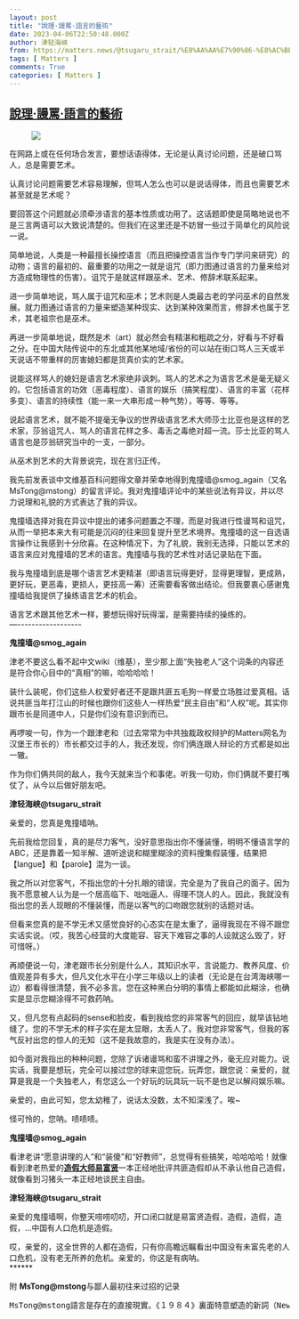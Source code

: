 ```yaml
---
layout: post
title: "說理·謾罵·語言的藝術"
date: 2023-04-06T22:50:48.000Z
author: 津轻海峡
from: https://matters.news/@tsugaru_strait/%E8%AA%AA%E7%90%86-%E8%AC%BE%E7%BD%B5-%E8%AA%9E%E8%A8%80%E7%9A%84%E8%97%9D%E8%A1%93-bafybeih4ybddpz7n3u5ppjontq4jwgv67c56wk4jfgyfzdaimrscteqvoy
tags: [ Matters ]
comments: True
categories: [ Matters ]
---
```

<!--1680821448000-->
[說理·謾罵·語言的藝術](https://matters.news/@tsugaru_strait/%E8%AA%AA%E7%90%86-%E8%AC%BE%E7%BD%B5-%E8%AA%9E%E8%A8%80%E7%9A%84%E8%97%9D%E8%A1%93-bafybeih4ybddpz7n3u5ppjontq4jwgv67c56wk4jfgyfzdaimrscteqvoy)
------

<div>
<figure class="image"><img src="https://assets.matters.news/embed/217b0384-e353-443b-8fbc-77aa0c3b3628.jpeg" data-asset-id="217b0384-e353-443b-8fbc-77aa0c3b3628" referrerpolicy="no-referrer"><figcaption><span></span></figcaption></figure><p>在网路上或在任何场合发言，要想话语得体，无论是认真讨论问题，还是破口骂人，总是需要艺术。</p><p>认真讨论问题需要艺术容易理解，但骂人怎么也可以是说话得体，而且也需要艺术甚至就是艺术呢？</p><p>要回答这个问题就必须牵涉语言的基本性质或功用了。这话题即使是简略地说也不是三言两语可以大致说清楚的。但我们在这里还是不妨冒一些过于简单化的风险说一说。</p><p>简单地说，人类是一种最擅长操控语言（而且把操控语言当作专门学问来研究）的动物；语言的最初的、最重要的功用之一就是诅咒（即力图通过语言的力量来给对方造成物理性的伤害）。诅咒于是就这样跟巫术、艺术、修辞术联系起来。</p><p>进一步简单地说，骂人属于诅咒和巫术；艺术则是人类最古老的学问巫术的自然发展。就力图通过语言的力量来塑造某种现实、达到某种效果而言，修辞术也属于艺术，其老祖宗也是巫术。</p><p>再进一步简单地说，既然是术（art）就必然会有精湛和粗疏之分，好看与不好看之分。在中国大陆传说中的东北或其他某地域/省份的可以站在街口骂人三天或半天说话不带重样的厉害媳妇都是货真价实的艺术家。</p><p>说能这样骂人的媳妇是语言艺术家绝非讽刺。骂人的艺术之为语言艺术是毫无疑义的。它包括语言的功效（恶毒程度）、语言的娱乐（搞笑程度）、语言的丰富（花样多变）、语言的持续性（能一来一大串形成一种气势），等等、等等。</p><p>说起语言艺术，就不能不提毫无争议的世界级语言艺术大师莎士比亚也是这样的艺术家，莎翁诅咒人、骂人的语言花样之多、毒舌之毒绝对超一流。莎士比亚的骂人语言也是莎翁研究当中的一支，一部分。</p><p>从巫术到艺术的大背景说完，现在言归正传。</p><p>我先前发表谈中文维基百科问题得文章并荣幸地得到鬼撞墙@smog_again（又名MsTong@mstong）的留言评论。我对鬼撞墙评论中的某些说法有异议，并以尽力说理和礼貌的方式表达了我的异议。</p><p>鬼撞墙选择对我在异议中提出的诸多问题置之不理，而是对我进行性谩骂和诅咒，从而一举把本来大有可能是沉闷的往来回复提升至艺术境界。鬼撞墙的这一自选语言操作让我感到十分欣喜。在这种情况下，为了礼貌，我别无选择，只能以艺术的语言来应对鬼撞墙的艺术的语言。鬼撞墙与我的艺术性对话记录贴在下面。</p><p>我与鬼撞墙到底是哪个语言艺术更精湛（即语言玩得更好，显得更理智，更成熟，更好玩，更恶毒，更损人，更技高一筹）还需要看客做出结论。但我要衷心感谢鬼撞墙给我提供了操练语言艺术的机会。</p><p>语言艺术跟其他艺术一样，要想玩得好玩得溜，是需要持续的操练的。<br class="smart">—------------------</p><p><strong>鬼撞墙@smog_again</strong></p><p>津老不要这么看不起中文wiki（维基），至少那上面“失独老人”这个词条的内容还是符合你心目中的“真相”的嘛，哈哈哈哈！</p><p>装什么装呢，你们这些人权爱好者还不是跟共匪五毛狗一样爱立场胜过爱真相。话说共匪当年打江山的时候也跟你们这些人一样热爱“民主自由”和“人权”呢。其实你跟市长是同道中人，只是你们没有意识到而已。</p><p>再啰唆一句，作为一个跟津老和（过去常常为中共独裁政权辩护的Matters网名为汉堡王市长的）市长都交过手的人，我还发现，你们俩连跟人辩论的方式都是如出一辙。</p><p>作为你们俩共同的敌人，我今天就来当个和事佬。听我一句劝，你们俩就不要打嘴仗了，从今以后做好朋友吧。</p><p><strong>津轻海峡@tsugaru_strait</strong></p><p>亲爱的，您真是鬼撞墙呐。</p><p>先前我给您回复，真的是尽力客气，没好意思指出你不懂装懂，明明不懂语言学的ABC，还是靠着一知半解、道听途说和糊里糊涂的资料搜集假装懂，结果把【langue】和【parole】混为一谈。</p><p>我之所以对您客气，不指出您的十分扎眼的错误，完全是为了我自己的面子。因为我不愿意被人认为是一个居高临下、咄咄逼人、得理不饶人的人。因此，我就没有指出您的丢人现眼的不懂装懂，而是以客气的口吻跟您就别的话题对话。</p><p>但看来您真的是不学无术又感觉良好的心态实在是太重了，逼得我现在不得不跟您实话实说。（哎，我苦心经营的大度能容、容天下难容之事的人设就这么毁了，好可惜呀。）</p><p>再顺便说一句，津老跟市长分别是什么人，其知识水平，言说能力、教养风度、价值观差异有多大，但凡文化水平在小学三年级以上的读者（无论是在台湾海峡哪一边）都看得很清楚，我不必多言。您在这种黑白分明的事情上都能如此糊涂，也确实是显示您糊涂得不可救药呐。</p><p>又，但凡您有点起码的sense和脸皮，看到我给您的非常客气的回应，就早该钻地缝了。您的不学无术的样子实在是太显眼，太丢人了。我对您非常客气，但我的客气反衬出您的惊人的无知（这不是我故意的，我是实在没有办法）。</p><p>如今面对我指出的种种问题，您除了诉诸谩骂和蛮不讲理之外，毫无应对能力。说实话，我要是想玩，完全可以接过您的球来逗您玩，玩弄您，跟您说：亲爱的，就算是我是一个失独老人，有您这么一个好玩的玩具玩一玩不是也足以解闷娱乐嘛。</p><p>亲爱的，由此可知，您太幼稚了，说话太没数，太不知深浅了。唉~</p><p>怪可怜的，您呐。啧啧啧。</p><p><strong>鬼撞墙@smog_again</strong></p><p>看津老讲“愿意讲理的人”和“装傻”和“好教师”，总觉得有些搞笑，哈哈哈哈！就像看到津老热爱的<a href="https://matters.news/tags/11619-%E9%80%A0%E5%81%87%E5%A4%A7%E5%B8%88%E6%98%93%E5%AF%8C%E8%B4%A4?type=selected" rel="noopener noreferrer" target="_blank"><strong>造假大师易富贤</strong></a>一本正经地批评共匪造假却从不承认他自己造假，就像看到习猪头一本正经地谈民主自由。</p><p><strong>津轻海峡@tsugaru_strait</strong></p><p>亲爱的鬼撞墙啊，你整天唠唠叨叨，开口闭口就是易富贤造假，造假，造假，造假，...中国有人口危机是造假。</p><p>哎，亲爱的，这全世界的人都在造假，只有你高瞻远瞩看出中国没有未富先老的人口危机，没有老无所养的危机。亲爱的，你这是有病呐。<br class="smart">******</p><p>附 <strong>MsTong@mstong</strong>与鄙人最初往来过招的记录</p><pre class="ql-syntax" spellcheck="false">MsTong@mstong語言是存在的直接現實。《１９８４》裏面特意塑造的新詞（Newspeak）直接揭示了這個美麗新世界的存在。維基百科的淪陷如此看來就是題中應有之義。用左翼思想家習慣的説法，這恰恰是迫使英語霸權淪落的利器。大夥兒都說Newspeak了多好，美麗新世界不費吹灰之力就誕生了。看看墻内網絡歡樂的Newspeak到處汎濫，漫過深圳河漫過臺海，以至於維基的所有標題都換上簡體字標識。臺港人當然不可能有能力改變這個力量懸殊的局面。你剛剛改過來，成百上千的中國寫手馬上給你改回去。久之誰都會懶得再過問了。結局如何？看來邪不勝正這種説法，衹是善良人的一廂情願。歷史告訴人們，邪惡通常都能勝過正義。這纔是基督教人性惡說的現實意義。劣幣永遠能勝過良幣纔是我們每天都不得不面對的無奈啊。對個體人而言，掌握一門乃至於多門外語恐怕是貧賤不能移民時不得不掌握的現實替代品。文革年代苦讀外文的卑微目的之一，就是探究那些遭到刪節的内容到底是什麽東東。唉，可以看英文版維基的話，華語版就衹好隨他去了吧？津轻海峡@tsugaru_strait谢谢评论。我有一点不同意见，这就是，这里的关键问题是（中国共产）党的无处不在的手控制表达自由，而这跟简体字或正体字（繁体字）没有任何关系。要知道，现在党在香港办的报纸就是用正体字（繁体字）整天在进行newspeak言说呐。又，我也对您所谓的【語言是存在的直接現實】有异议。我学过一点普通语言学。普通语言学告诉我，语言充其量只是存在的折射，而且是任意的、间接的折射，语言跟存在没有直接的对应。你看到的一种四条腿的动物，你认为它该叫狗，英语世界的人却叫它【盗哥/dog】，法语世界的人叫它【仙/chien】，日语世界的人叫它【易怒/inu】。MsTong@mstong尊駕這裏所説的應該是「言語（langue, or parole, a system of forms and conventions used for communication in a community, / 個別言語のことで、英語・フランス語・日本語などのこと）」而非概括意義上的「語言」，例如說「人是語言生物」，就是汎指所有不同族群儘管使用不同言語卻都同屬這種語言生物。語言跟存在的對應關係是哲學命題。簡單説吧，所有存在未能以語言定義命名時即爲不「存在」。上主說要有光。就是為「光」定義，使之成爲與「暗」對立的存在。這跟老子所謂的無中生有是一樣的。「有」就是得到認知的「存在」。不能認知的即為「無」。所以所謂無中生有衹是一個認知過程。順便提一下，所謂「道生一，一生二，二生三，三生萬物」若加以除魅，其實衹是認知過程從一維二維至三維的發展。在愛因斯坦將時間維度引入認知領域之前，人衹能認知三維空間，是爲「萬物」的存在。至於簡繁之間不必太過計較正如尊駕所言，用任一體裁書寫，都可以書寫内容完全不同的意思。這就是我寧可用華語來統稱不同字體的原因。newspeak應該是指同一言語之内的革新改造，借此來構造完成美麗新世界所特定的價值體系。之所以將外語能力視作移民的可能途徑，恰恰就是因爲外語逾越了某種「言語」的藩籬束縛，藉此來闖入真正異己的空間中去。津轻海峡@tsugaru_strait再次感谢您的回应和认真的讨论。您的回应很有趣，牵涉很多头绪和问题。但我想我可以给您一个简单的（也可能是过于简单的over-simplified）回应——您似乎在这里主张的语言至上论（即可以通过改换语言环境而获得更好的生存条件的理论）实际上是一种虚妄。因为我们知道，过去有人用您所喜爱的英语成功地伸张并维护奴隶制，今天美国或其他国家则有人用英语强烈主张白人至上论，甚至有人用英语发表声明要射杀华人这种低劣种族。由此可知，无论是英语还是您所喜欢的任何其他外语都不会解决这里的拙文所讨论的政治问题。顺便说一句，在英语国家，您当然知道中共派出的使节或代言人是用英语来发表中共独裁有理的言说。又，我在上面说过你的回应牵涉很多有趣的头绪和问题，在这里想仅就其中的两个发表一点我的意见。我要先声明我不是要跟您找茬，挑刺、或惹您生气，我只是想讨论问题。1.您说，"在愛因斯坦將時間維度引入認知領域之前，人衹能認知三維空間"，窃以为您这话显然说错了，因为我们知道人类在几千年前，在有文字记载的文明开始之前就有了时间/历史/速度的概念，因此就能认识四维空间了。到了古希腊时代，人类已经对四维空间有了非常精巧的解说/申说。当然，那时候人们还没有用“四维空间”这种说法。2. “newspeak應該是指同一言語之内的革新改造，借此來構造完成美麗新世界所特定的價值體系”，对您的这种说法我也有意见，这就是，newspeak并非同一言語之内的革新改造，而是一种政治流氓行为；也就是说，它不是一种语言现象，而是一种政治现象，恰如“指鹿为马”是政治现象而不是语言现象，因为无论是主动耍流氓指鹿为马的人，还是被迫指鹿为马的人都知道鹿还是鹿，马还是马，他们只是为了政治的理由而不是语言的理由指鹿为马。</pre>
</div>
